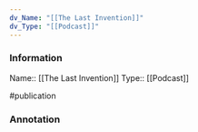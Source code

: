 ```yaml
---
dv_Name: "[[The Last Invention]]"
dv_Type: "[[Podcast]]"
---
```

### Information

Name:: [[The Last Invention]]
Type:: [[Podcast]]

#publication


### Annotation

